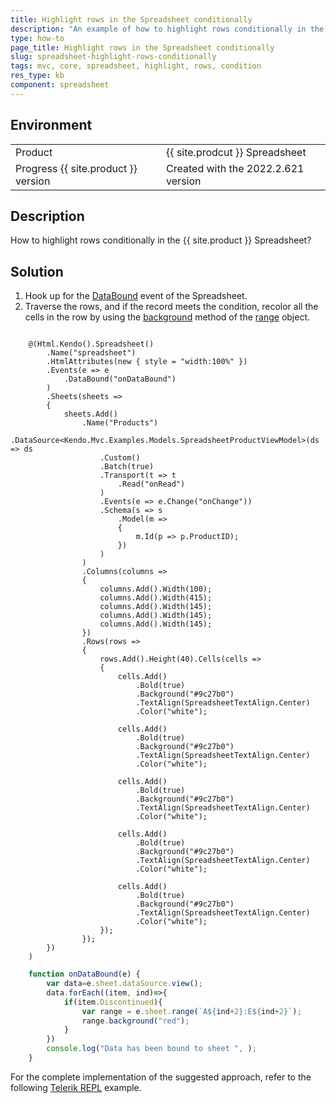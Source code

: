 ```yaml
---
title: Highlight rows in the Spreadsheet conditionally
description: "An example of how to highlight rows conditionally in the {{ site.product }} Spreadsheet."
type: how-to
page_title: Highlight rows in the Spreadsheet conditionally
slug: spreadsheet-highlight-rows-conditionally
tags: mvc, core, spreadsheet, highlight, rows, condition
res_type: kb
component: spreadsheet
---
```


## Environment

<table>
 <tr>
  <td>Product</td>
  <td>{{ site.prodcut }} Spreadsheet</td>
 </tr>
 <tr>
  <td>Progress {{ site.product }} version</td>
  <td>Created with the 2022.2.621 version</td>
 </tr>
</table>

## Description

How to highlight rows conditionally in the {{ site.product }} Spreadsheet?

## Solution

1. Hook up for the [DataBound](https://docs.telerik.com/kendo-ui/api/javascript/ui/spreadsheet/events/databound) event of the Spreadsheet.
2. Traverse the rows, and if the record meets the condition, recolor all the cells in the row by using the [background](https://docs.telerik.com/kendo-ui/api/javascript/spreadsheet/range/methods/background) method of the [range](https://docs.telerik.com/kendo-ui/api/javascript/spreadsheet/range) object.  


```Index.cshtml

    @(Html.Kendo().Spreadsheet()
        .Name("spreadsheet")
        .HtmlAttributes(new { style = "width:100%" })
        .Events(e => e
            .DataBound("onDataBound")
        )
        .Sheets(sheets =>
        {
            sheets.Add()
                .Name("Products")
                .DataSource<Kendo.Mvc.Examples.Models.SpreadsheetProductViewModel>(ds => ds
                    .Custom()
                    .Batch(true)
                    .Transport(t => t
                        .Read("onRead")
                    )
                    .Events(e => e.Change("onChange"))
                    .Schema(s => s
                        .Model(m =>
                        {
                            m.Id(p => p.ProductID);
                        })
                    )
                )
                .Columns(columns =>
                {
                    columns.Add().Width(100);
                    columns.Add().Width(415);
                    columns.Add().Width(145);
                    columns.Add().Width(145);
                    columns.Add().Width(145);
                })
                .Rows(rows =>
                {
                    rows.Add().Height(40).Cells(cells =>
                    {
                        cells.Add()
                            .Bold(true)
                            .Background("#9c27b0")
                            .TextAlign(SpreadsheetTextAlign.Center)
                            .Color("white");

                        cells.Add()
                            .Bold(true)
                            .Background("#9c27b0")
                            .TextAlign(SpreadsheetTextAlign.Center)
                            .Color("white");

                        cells.Add()
                            .Bold(true)
                            .Background("#9c27b0")
                            .TextAlign(SpreadsheetTextAlign.Center)
                            .Color("white");

                        cells.Add()
                            .Bold(true)
                            .Background("#9c27b0")
                            .TextAlign(SpreadsheetTextAlign.Center)
                            .Color("white");

                        cells.Add()
                            .Bold(true)
                            .Background("#9c27b0")
                            .TextAlign(SpreadsheetTextAlign.Center)
                            .Color("white");
                    });
                });
        })
    )

```
```Script.js
    function onDataBound(e) {
        var data=e.sheet.dataSource.view();
        data.forEach((item, ind)=>{
            if(item.Discontinued){
                var range = e.sheet.range(`A${ind+2}:E${ind+2}`);
                range.background("red");
            }
        })
        console.log("Data has been bound to sheet ", );
    }
```

For the complete implementation of the suggested approach, refer to the following [Telerik REPL](https://netcorerepl.telerik.com/GwOWOCFl48wKAzUb04) example.